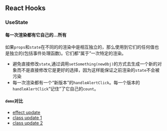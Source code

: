 ## React Hooks
### UseState

#### 每一次渲染都有它自己的...所有
如果`props`和`state`在不同的的渲染中是相互独立的，那么使用到它们的任何值也是独立的(包括事件处理函数)。它们都“属于”一次特定的渲染。

* 避免直接修改`state`,通过调用`setSomething(newObj)`的方式去生成一个新的对象而不是直接修改它是更好的选择，因为这样能保证之前渲染的`state`不会被污染
* 每一次渲染都有一个“新版本”的`handleAlertClick`。每一个版本的`handleAlertClick`“记住”了它自己的`count`。


#### `demo`对比
* [effect update](https://codesandbox.io/s/lyx20m1ol)
* [class update 1](https://codesandbox.io/s/kkymzwjqz3)
* [class update 2](https://codesandbox.io/s/w7vjo07055)
